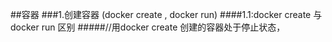 ##容器
###1.创建容器 (docker create , docker run)
####1.1:docker create 与 docker run 区别
#####//用docker create 创建的容器处于停止状态，